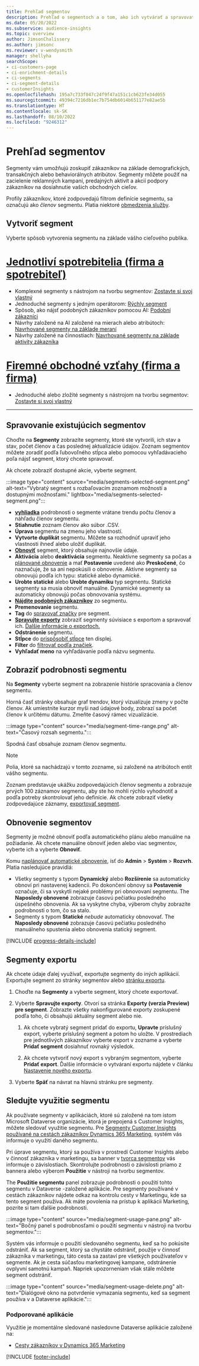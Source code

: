 ```yaml
---
title: Prehľad segmentov
description: Prehľad o segmentoch a o tom, ako ich vytvárať a spravovať.
ms.date: 05/20/2022
ms.subservice: audience-insights
ms.topic: overview
author: JimsonChalissery
ms.author: jimsonc
ms.reviewer: v-wendysmith
manager: shellyha
searchScope:
- ci-customers-page
- ci-enrichment-details
- ci-segments
- ci-segment-details
- customerInsights
ms.openlocfilehash: 195a7c733f047c24f9f47a151c1cb623fe34d055
ms.sourcegitcommit: 49394c7216db1ec7b754db6014b651177e82ae5b
ms.translationtype: HT
ms.contentlocale: sk-SK
ms.lasthandoff: 08/10/2022
ms.locfileid: "9246312"
---
```

# <a name="segments-overview"></a>Prehľad segmentov

Segmenty vám umožňujú zoskupiť zákazníkov na základe demografických, transakčných alebo behaviorálnych atribútov. Segmenty môžete použiť na zacielenie reklamných kampaní, predajných aktivít a akcií podpory zákazníkov na dosiahnutie vašich obchodných cieľov.

Profily zákazníkov, ktoré zodpovedajú filtrom definície segmentu, sa označujú ako *členov* segmentu. Platia niektoré [obmedzenia služby](/dynamics365/customer-insights/service-limits).

## <a name="create-a-segment"></a>Vytvoriť segment

Vyberte spôsob vytvorenia segmentu na základe vášho cieľového publika.

# <a name="individual-consumers-b-to-c"></a>[Jednotliví spotrebitelia (firma a spotrebiteľ)](#tab/b2c)

- Komplexné segmenty s nástrojom na tvorbu segmentov: [Zostavte si svoj vlastný](segment-builder.md)
- Jednoduché segmenty s jedným operátorom: [Rýchly segment](segment-quick.md)
- Spôsob, ako nájsť podobných zákazníkov pomocou AI: [Podobní zákazníci](find-similar-customer-segments.md)
- Návrhy založené na AI založené na mierach alebo atribútoch: [Navrhované segmenty na základe meraní](suggested-segments.md)
- Návrhy založené na činnostiach: [Navrhované segmenty na základe aktivity zákazníka](suggested-segments-activity.md)

# <a name="business-accounts-b-to-b"></a>[Firemné obchodné vzťahy (firma a firma)](#tab/b2b)

- Jednoduché alebo zložité segmenty s nástrojom na tvorbu segmentov: [Zostavte si svoj vlastný](segment-builder.md)

---

## <a name="manage-existing-segments"></a>Spravovanie existujúcich segmentov

Choďte na **Segmenty** zobrazíte segmenty, ktoré ste vytvorili, ich stav a stav, počet členov a čas poslednej aktualizácie údajov. Zoznam segmentov môžete zoradiť podľa ľubovoľného stĺpca alebo pomocou vyhľadávacieho poľa nájsť segment, ktorý chcete spravovať.

Ak chcete zobraziť dostupné akcie, vyberte segment.

:::image type="content" source="media/segments-selected-segment.png" alt-text="Vybratý segment s rozbaľovacím zoznamom možností a dostupnými možnosťami." lightbox="media/segments-selected-segment.png":::

- [**vyhliadka**](#view-segment-details) podrobnosti o segmente vrátane trendu počtu členov a náhľadu členov segmentu.
- **Stiahnutie** zoznam členov ako súbor .CSV.
- **Úprava** segmentu na zmenu jeho vlastností.
- **Vytvorte duplikát** segmentu. Môžete sa rozhodnúť upraviť jeho vlastnosti ihneď alebo uložiť duplikát.
- [**Obnoviť**](#refresh-segments) segment, ktorý obsahuje najnovšie údaje.
- **Aktivácia** alebo **deaktivácia** segmentu. Neaktívne segmenty sa počas a [plánované obnovenie](schedule-refresh.md) a mať **Postavenie** uvedené ako **Preskočené**, čo naznačuje, že sa ani nepokúsili o obnovenie. Aktívne segmenty sa obnovujú podľa ich typu: statické alebo dynamické.
- **Urobte statické** alebo **Urobte dynamiku** typ segmentu. Statické segmenty sa musia obnoviť manuálne. Dynamické segmenty sa automaticky obnovujú počas obnovovania systému.
- [**Nájdite podobných zákazníkov**](find-similar-customer-segments.md) zo segmentu.
- **Premenovanie** segmentu.
- **Tag** do [spravovať značky](work-with-tags-columns.md#manage-tags) pre segment.
- [**Spravujte exporty**](#export-segments) zobraziť segmenty súvisiace s exportom a spravovať ich. [Ďalšie informácie o exportoch.](export-destinations.md)
- **Odstránenie** segmentu.
- **Stĺpce** do [prispôsobiť stĺpce](work-with-tags-columns.md#customize-columns) ten displej.
- **Filter** do [filtrovať podľa značiek](work-with-tags-columns.md#filter-on-tags).
- **Vyhľadať meno** na vyhľadávanie podľa názvu segmentu.

## <a name="view-segment-details"></a>Zobraziť podrobnosti segmentu

Na **Segmenty** vyberte segment na zobrazenie histórie spracovania a členov segmentu.

Horná časť stránky obsahuje graf trendov, ktorý vizualizuje zmeny v počte členov. Ak umiestnite kurzor myši nad údajové body, zobrazí sa počet členov k určitému dátumu. Zmeňte časový rámec vizualizácie.

:::image type="content" source="media/segment-time-range.png" alt-text="Časový rozsah segmentu.":::

Spodná časť obsahuje zoznam členov segmentu.

> [!NOTE]
> Polia, ktoré sa nachádzajú v tomto zozname, sú založené na atribútoch entít vášho segmentu.
>
>Zoznam predstavuje ukážku zodpovedajúcich členov segmentu a zobrazuje prvých 100 záznamov segmentu, aby ste ho mohli rýchlo vyhodnotiť a podľa potreby skontrolovať jeho definície. Ak chcete zobraziť všetky zodpovedajúce záznamy, [exportovať segment](export-destinations.md).

## <a name="refresh-segments"></a>Obnovenie segmentov

Segmenty je možné obnoviť podľa automatického plánu alebo manuálne na požiadanie. Ak chcete manuálne obnoviť jeden alebo viac segmentov, vyberte ich a vyberte **Obnoviť**.

Komu [naplánovať automatické obnovenie](schedule-refresh.md), ísť do **Admin** > **Systém** > **Rozvrh**. Platia nasledujúce pravidlá:

- Všetky segmenty s typom **Dynamický** alebo **Rozšírenie** sa automaticky obnoví pri nastavenej kadencii. Po dokončení obnovy sa **Postavenie** označuje, či sa vyskytli nejaké problémy pri obnovovaní segmentu. The **Naposledy obnovené** zobrazuje časovú pečiatku posledného úspešného obnovenia. Ak sa vyskytne chyba, výberom chyby zobrazíte podrobnosti o tom, čo sa stalo.
- Segmenty s typom **Statické** *nebude* automaticky obnovovať. The **Naposledy obnovené** zobrazuje časovú pečiatku posledného manuálneho spustenia alebo obnovenia statický segment.

[!INCLUDE [progress-details-include](includes/progress-details-pane.md)]

## <a name="export-segments"></a>Segmenty exportu

Ak chcete údaje ďalej využívať, exportujte segmenty do iných aplikácií. Exportujte segment zo stránky segmentov alebo [stránku exportu](export-destinations.md).

1. Choďte na **Segmenty** a vyberte segment, ktorý chcete exportovať.

1. Vyberte **Spravujte exporty**. Otvorí sa stránka **Exporty (verzia Preview) pre segment**. Zobrazte všetky nakonfigurované exporty zoskupené podľa toho, či obsahujú aktuálny segment alebo nie.

   1. Ak chcete vybratý segment pridať do exportu, **Upravte** príslušný export, vyberte príslušný segment a potom ho uložte. V prostrediach pre jednotlivých zákazníkov vyberte export v zozname a vyberte **Pridať segment** dosiahnuť rovnaký výsledok.

   1. Ak chcete vytvoriť nový export s vybraným segmentom, vyberte **Pridať export**. Ďalšie informácie o vytváraní exportu nájdete v článku [Nastavenie nového exportu](export-destinations.md#set-up-a-new-export).

1. Vyberte **Späť** na návrat na hlavnú stránku pre segmenty.

## <a name="track-usage-of-a-segment"></a>Sledujte využitie segmentu

Ak používate segmenty v aplikáciách, ktoré sú založené na tom istom Microsoft Dataverse organizácie, ktorá je prepojená s Customer Insights, môžete sledovať využitie segmentu. Pre [Segmenty Customer Insights používané na cestách zákazníkov Dynamics 365 Marketing](/dynamics365/marketing/real-time-marketing-ci-profile), systém vás informuje o využití daného segmentu.

Pri úprave segmentu, ktorý sa používa v prostredí Customer Insights alebo v činnosť zákazníka v marketingu, sa banner v [tvorca segmentov](segment-builder.md) vás informuje o závislostiach. Skontrolujte podrobnosti o závislosti priamo z bannera alebo výberom **Použitie** v nástroji na tvorbu segmentov.

The **Použitie segmentu** panel zobrazuje podrobnosti o použití tohto segmentu v Dataverse -založené aplikácie. Pre segmenty používané v cestách zákazníkov nájdete odkaz na kontrolu cesty v Marketingu, kde sa tento segment používa. Ak máte povolenia na prístup k aplikácii Marketing, pozrite si tam ďalšie podrobnosti.

:::image type="content" source="media/segment-usage-pane.png" alt-text="Bočný panel s podrobnosťami o použití segmentu v nástroji na tvorbu segmentov.":::

Systém vás informuje o použití sledovaného segmentu, keď sa ho pokúsite odstrániť. Ak sa segment, ktorý sa chystáte odstrániť, použije v činnosť zákazníka v marketingu, táto cesta sa zastaví pre všetkých používateľov v segmente. Ak je cesta súčasťou marketingovej kampane, odstránenie ovplyvní samotnú kampaň. Napriek upozorneniam však stále môžete segment odstrániť.

:::image type="content" source="media/segment-usage-delete.png" alt-text="Dialógové okno na potvrdenie vymazania segmentu, keď sa segment používa v a Dataverse aplikácie.":::

### <a name="supported-apps"></a>Podporované aplikácie

Využitie je momentálne sledované nasledovne Dataverse aplikácie založené na:

- [Cesty zákazníkov v Dynamics 365 Marketing](/dynamics365/marketing/real-time-marketing-ci-profile)

[!INCLUDE [footer-include](includes/footer-banner.md)]
